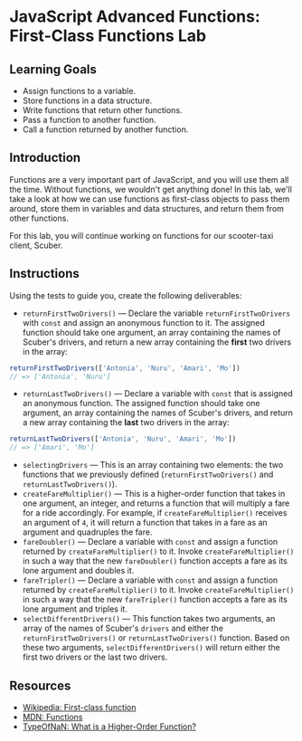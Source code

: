 # JavaScript Advanced Functions: First-Class Functions Lab

## Learning Goals

- Assign functions to a variable.
- Store functions in a data structure.
- Write functions that return other functions.
- Pass a function to another function.
- Call a function returned by another function.

## Introduction

Functions are a very important part of JavaScript, and you will use them all the
time. Without functions, we wouldn't get anything done! In this lab, we'll take
a look at how we can use functions as first-class objects to pass them around,
store them in variables and data structures, and return them from other
functions.

For this lab, you will continue working on functions for our scooter-taxi
client, Scuber.

## Instructions

Using the tests to guide you, create the following deliverables:

- `returnFirstTwoDrivers()` — Declare the variable `returnFirstTwoDrivers` with
  `const` and assign an anonymous function to it. The assigned function should
  take one argument, an array containing the names of Scuber's drivers, and
  return a new array containing the **first** two drivers in the array:

```js
returnFirstTwoDrivers(['Antonia', 'Nuru', 'Amari', 'Mo'])
// => ['Antonia', 'Nuru']
```

- `returnLastTwoDrivers()` — Declare a variable with `const` that is assigned an
  anonymous function. The assigned function should take one argument, an array
  containing the names of Scuber's drivers, and return a new array containing
  the **last** two drivers in the array:

```js
returnLastTwoDrivers(['Antonia', 'Nuru', 'Amari', 'Mo'])
// => ['Amari', 'Mo']
```

- `selectingDrivers` — This is an array containing two elements: the two
  functions that we previously defined (`returnFirstTwoDrivers()` and
  `returnLastTwoDrivers()`).
- `createFareMultiplier()` — This is a higher-order function that takes in one
  argument, an integer, and returns a function that will multiply a fare for a
  ride accordingly. For example, if `createFareMultiplier()` receives an argument
  of `4`, it will return a function that takes in a fare as an argument and
  quadruples the fare.
- `fareDoubler()` — Declare a variable with `const` and assign a function
  returned by `createFareMultiplier()` to it. Invoke `createFareMultiplier()` in
  such a way that the new `fareDoubler()` function accepts a fare as its lone
  argument and doubles it.
- `fareTripler()` — Declare a variable with `const` and assign a function
  returned by `createFareMultiplier()` to it. Invoke `createFareMultiplier()` in
  such a way that the new `fareTripler()` function accepts a fare as its lone
  argument and triples it.
- `selectDifferentDrivers()` — This function takes two arguments, an array of
  the names of Scuber's `drivers` and either the `returnFirstTwoDrivers()` or
  `returnLastTwoDrivers()` function. Based on these two arguments,
  `selectDifferentDrivers()` will return either the first two drivers or the
  last two drivers.

## Resources

- [Wikipedia: First-class function](https://en.wikipedia.org/wiki/First-class_function)
- [MDN: Functions](https://developer.mozilla.org/en-US/docs/Web/JavaScript/Reference/Functions)
- [TypeOfNaN: What is a Higher-Order Function?](https://typeofnan.dev/what-is-a-higher-order-function/)
